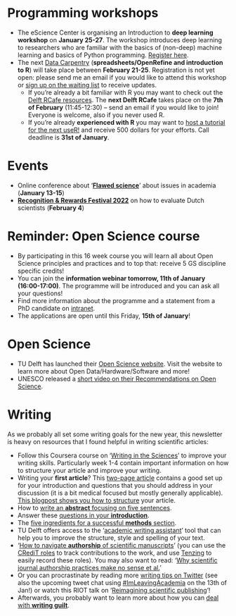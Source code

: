 # Programming workshops

-	The eScience Center is organising an Introduction to **deep learning workshop** on **January 25-27**. 
The workshop introduces deep learning to researchers who are familiar with the basics of (non-deep) machine learning and basics of Python programming. 
[Register here](https://www.eventbrite.co.uk/e/introduction-to-deep-learning-tickets-235346907937).
-	The next [Data Carpentry](https://www.tudelft.nl/en/library/research-data-management/r/training-events/training-for-researchers/data-carpentry-workshop) (**spreadsheets/OpenRefine and introduction to R**) will take place between **February 21-25**. 
Registration is not yet open: please send me an email if you would like to attend this workshop or [sign up on the waiting list](https://c.spotler.com/ct/m7/k1/SCH-wr072RV4u3cwFcdi8p7KqsseBHRgf9flhQGzmPCkuMWm4Z9jxtTpmwFFA9gJ/SWcqEZ8ffyzqkDs) to receive updates. 
    - If you’re already a bit familiar with R you may want to check out the [Delft RCafe resources](https://github.com/Delft-RCafe/resources/blob/gh-pages/index.md). The **next Delft RCafe** takes place on the **7th of February** (11:45-12:30) – send an email if you would like to join! Everyone is welcome, also if you never used R.
    - If you’re already **experienced with R** you may want to [host a tutorial for the next useR!](https://user2022.r-project.org/participate/call-for-tutorials/) and receive 500 dollars for your efforts. 
Call deadline is **31st of January**. 

# Events
-	Online conference about ‘**[Flawed science](https://flawed-science.weebly.com/)**’ about issues in academia (**January 13-15**) 
-	**[Recognition & Rewards Festival 2022](https://recognitionrewards.nl/2021/12/20/recognition-rewards-festival-2022/)** on how to evaluate Dutch scientists (**February 4**)

# Reminder: Open Science course 
-	By participating in this 16 week course you will learn all about Open Science principles and practices and to top that: receive 5 GS discipline specific credits!
-	You can join the **information webinar tomorrow, 11th of January (16:00-17:00)**. The programme will be introduced and you can ask all your questions! 
-	Find more information about the programme and a statement from a PhD candidate on [intranet](https://intranet.tudelft.nl/group/guest/-/open-life-science-programme). 
-	The applications are open until this Friday, **15th of January**! 

# Open Science
-	TU Delft has launched their [Open Science website](https://www.tudelft.nl/library/actuele-themas/openscience). 
Visit the website to learn more about Open Data/Hardware/Software and more! 
-	UNESCO released a [short video on their Recommendations on Open Science](https://www.youtube.com/watch?v=I3Wkvx_ZaFo).

# Writing
As we probably all set some writing goals for the new year, this newsletter is heavy on resources that I found helpful in writing scientific articles:

-	Follow this Coursera course on ‘[Writing in the Sciences](https://www.coursera.org/learn/sciwrite)’ to improve your writing skills. 
Particularly week 1-4 contain important information on how to structure your article and improve your writing.
-	Writing your **first article**? 
This [two-page article](https://www.mjdrdypv.org/text.asp?2021/14/6/599/329688) contains a good set up for your introduction and questions that you should address in your discussion (it is a bit medical focused but mostly generally applicable). 
[This blogpost shows you how to structure](https://dynamicecology.wordpress.com/2016/02/24/the-5-pivotal-paragraphs-in-a-paper/) your article.
-	How to [write an **abstract** focusing on five sentences](https://twitter.com/kepadil1/status/1479226348120023043).
-	Answer these [questions in your **introduction**](https://twitter.com/scigradcoach/status/1445426054147964932). 
-	The [five ingredients for a successful **methods** section](https://doi.org/10.1373/clinchem.2010.146589).
-	TU Delft offers access to the ‘[academic writing assistant](https://www.tudelft.nl/en/library/library-for-researchers/library-for-researchers/publishing-outreach/academic-writing-assistant)’ tool that can help you to improve the structure, style and spelling of your text.
-	‘[How to navigate **authorship** of scientific manuscripts](https://www.science.org/content/article/how-navigate-authorship-scientific-manuscripts)’ (you can use the [CRediT roles](https://casrai.org/credit/) to track contributions to the work, and use [Tenzing](https://rollercoaster.shinyapps.io/tenzing/) to easily record these roles).
You may also want to read: ‘[Why scientific journal authorship practices make no sense et al.](https://www.science.org/content/article/why-scientific-journal-authorship-makes-absolutely-no-sense-et-al)’ 
-	Or you can procrastinate by reading more [writing tips on Twitter](https://twitter.com/rodriguesjm6/status/1436355550388932614) (see also the upcoming tweet chat using [#ImLeavingAcademia](https://twitter.com/hashtag/ImLeavingAcademia) on the 13th of Jan!) or watch this RIOT talk on ‘[Reimagining scientific publishing](https://www.youtube.com/watch?v=0AX2vNMsX98)’!
-	Afterwards, you probably want to learn more about how you can [deal with **writing guilt**](https://twitter.com/dsquintana/status/961107677232418816). 

